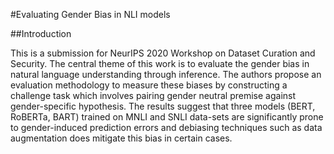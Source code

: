 #Evaluating Gender Bias in NLI models

##Introduction

This is a submission for NeurIPS 2020 Workshop on Dataset Curation and Security. The central theme of this work is to evaluate the gender bias in natural language understanding through inference. The authors propose an evaluation methodology to measure these biases by constructing a challenge task which involves pairing gender neutral premise against gender-specific hypothesis. The results suggest that three models (BERT, RoBERTa, BART) trained on MNLI and SNLI data-sets are significantly prone to gender-induced prediction errors and debiasing techniques such as data augmentation does mitigate this bias in certain cases.

